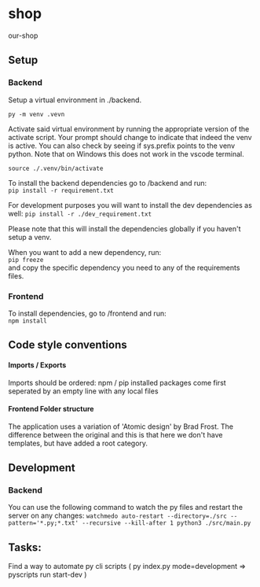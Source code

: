 # shop
our-shop

## Setup
### Backend
Setup a virtual environment in ./backend.
```
py -m venv .vevn
```

Activate said virtual environment by running the appropriate version of the activate script. Your prompt should change to indicate that indeed the venv is active. You can also check by seeing if sys.prefix points to the venv python. Note that on Windows this does not work in the vscode terminal.

```
source ./.venv/bin/activate
```

To install the backend dependencies go to /backend and run:  
`pip install -r requirement.txt`  

For development purposes you will want to install the dev dependencies as well:
`pip install -r ./dev_requirement.txt`  

Please note that this will install the dependencies globally if you haven't setup a venv.

When you want to add a new dependency, run:  
`pip freeze`  
and copy the specific dependency you need to any of the requirements files.  

### Frontend
To install dependencies, go to /frontend and run:  
`npm install`  

## Code style conventions
#### Imports / Exports
Imports should be ordered: npm / pip installed packages come first seperated by an empty line with any local files

#### Frontend Folder structure 
The application uses a variation of 'Atomic design' by Brad Frost. The difference between the original and this is that here we don't have templates, but have added a root category.

## Development
### Backend
You can use the following command to watch the py files and restart the server on any changes:
`watchmedo auto-restart --directory=./src --pattern='*.py;*.txt' --recursive --kill-after 1 python3 ./src/main.py`

## Tasks:
Find a way to automate py cli scripts ( py index.py mode=development => pyscripts run start-dev )
